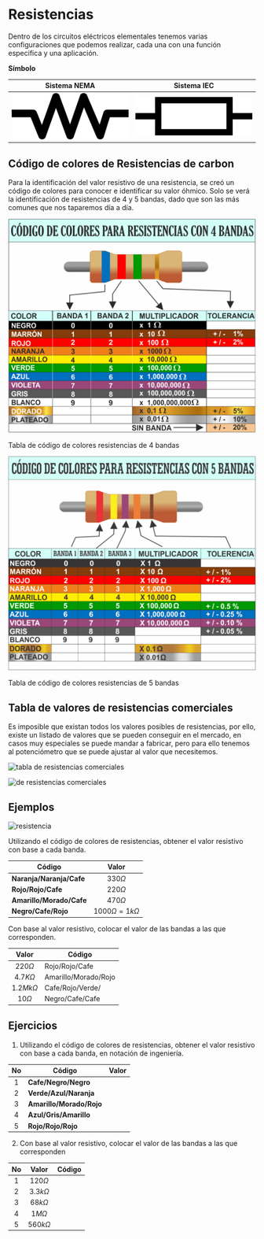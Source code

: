# Resistencias

Dentro de los circuitos eléctricos elementales tenemos varias configuraciones que podemos realizar, cada una con una función especifica y una aplicación.

**Símbolo**

|             Sistema NEMA              |         Sistema IEC          |
| :-----------------------------------: | :--------------------------: |
| ![nema res](../assets/resistor-nema.png) | ![](../assets/resistor-iec.png) |

## Código de colores de Resistencias de carbon

Para la identificación del valor resistivo de una resistencia, se creó un código de colores para conocer e identificar su valor óhmico.
Solo se verá la identificación de resistencias de 4 y 5 bandas, dado que son las más comunes que nos taparemos día a día.

![Tabla de codigo de colores 4 bandas](../assets/4bandas.png)
<figcaption>Tabla de código de colores resistencias de 4 bandas</figcaption>
<!-- TODO: Crear mi propia imagen de 4 bandas -->

![Tabla de código de colores 5 bandas](../assets/5bandas.png)
<figcaption>Tabla de código de colores resistencias de 5 bandas</figcaption>
<!-- TODO: Crear mi propia imagen de 5 bandas -->

## Tabla de valores de resistencias comerciales

Es imposible que existan todos los valores posibles de resistencias, por ello, existe un listado de valores que se pueden conseguir en el mercado, en casos muy especiales se puede mandar a fabricar, pero para ello tenemos al potenciómetro que se puede ajustar al valor que necesitemos.

![tabla de resistencias comerciales](https://www.electrontools.com/Home/WP/wp-content/uploads/2016/04/Resistencia.png)

![ de resistencias comerciales](http://2.bp.blogspot.com/-fGX_kstG87o/T021cSEL79I/AAAAAAAABBI/S8haYftrd4w/s1600/RESISTENCIAS+COMERCIALES.png)

<!-- TODO: Crear mi propia imagen la tabla de colores, o crearla conn JS  -->

## Ejemplos

![resistencia](https://www.kindpng.com/picc/m/62-626699_codigo-de-colores-para-resistencias-de-4-bandas.png)

<!-- TODO: Crear mi propia imagen la tabla de colores, o crearla conn JS  -->

Utilizando el código de colores de resistencias, obtener el valor resistivo con base a cada banda.

| Código                   |           Valor           |
| ------------------------ | :-----------------------: |
| **Naranja/Naranja/Cafe** |       $330 \Omega$        |
| **Rojo/Rojo/Cafe**       |       $220 \Omega$        |
| **Amarillo/Morado/Cafe** |       $470 \Omega$        |
| **Negro/Cafe/Rojo**      | $1000 \Omega = 1k \Omega$ |

Con base al valor resistivo, colocar el valor de las bandas a las que corresponden.

|      Valor      | Código               |
| :-------------: | -------------------- |
|  $220 \Omega$   | Rojo/Rojo/Cafe       |
| $4.7 K \Omega$  | Amarillo/Morado/Rojo |
| $1.2 Mk \Omega$ | Cafe/Rojo/Verde/     |
|   $10 \Omega$   | Negro/Cafe/Cafe      |

## Ejercicios

1. Utilizando el código de colores de resistencias, obtener el valor resistivo con base a cada banda, en notación de ingeniería.

|  No   | Código                   | Valor |
| :---: | ------------------------ | ----- |
|   1   | **Cafe/Negro/Negro**     |       |
|   2   | **Verde/Azul/Naranja**   |       |
|   3   | **Amarillo/Morado/Rojo** |       |
|   4   | **Azul/Gris/Amarillo**   |       |
|   5   | **Rojo/Rojo/Rojo**       |       |

2. Con base al valor resistivo, colocar el valor de las bandas a las que corresponden

|  No   |     Valor      | Código |
| :---: | :------------: | ------ |
|   1   |  $120 \Omega$  |        |
|   2   | $3.3k \Omega$  |        |
|   3   |  $68k \Omega$  |        |
|   4   |  $1M \Omega$   |        |
|   5   | $560 k \Omega$ |        |
